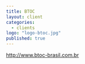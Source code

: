 ```yaml
---
title: BTOC
layout: client
categories: 
  - clients
logo: "logo-btoc.jpg"
published: true
---
```


http://www.btoc-brasil.com.br